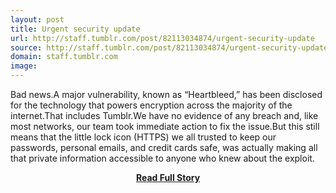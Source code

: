 ```yaml
---
layout: post
title: Urgent security update
url: http://staff.tumblr.com/post/82113034874/urgent-security-update
source: http://staff.tumblr.com/post/82113034874/urgent-security-update
domain: staff.tumblr.com
image: 
---
```


<p>Bad news.A major vulnerability, known as “Heartbleed,” has been disclosed for the technology that powers encryption across the majority of the internet.That includes Tumblr.We have no evidence of any breach and, like most networks, our team took immediate action to fix the issue.But this still means that the little lock icon (HTTPS) we all trusted to keep our passwords, personal emails, and credit cards safe, was actually making all that private information accessible to anyone who knew about the exploit.</p>
<center><p><a href="http://staff.tumblr.com/post/82113034874/urgent-security-update" style='padding:25px; font-sze:18px; font-weight: bold;'>Read Full Story</a></p></center>

